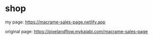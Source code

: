 # shop
my page: https://macrame-sales-page.netlify.app

original page:
https://pixelandflow.mykajabi.com/macrame-sales-page
